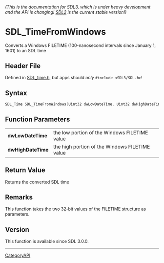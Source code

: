 ###### (This is the documentation for SDL3, which is under heavy development and the API is changing! [SDL2](https://wiki.libsdl.org/SDL2/) is the current stable version!)
# SDL_TimeFromWindows

Converts a Windows FILETIME (100-nanosecond intervals since January 1, 1601) to an SDL time 

## Header File

Defined in [SDL_time.h](https://github.com/libsdl-org/SDL/blob/main/include/SDL3/SDL_time.h), but apps should _only_ `#include <SDL3/SDL.h>`!

## Syntax

```c
SDL_Time SDL_TimeFromWindows(Uint32 dwLowDateTime, Uint32 dwHighDateTime);

```

## Function Parameters

|                        |                                                |
| ---------------------- | ---------------------------------------------- |
| **dwLowDateTime**      | the low portion of the Windows FILETIME value  |
| **dwHighDateTime**     | the high portion of the Windows FILETIME value |

## Return Value

Returns the converted SDL time

## Remarks

This function takes the two 32-bit values of the FILETIME structure as
parameters.

## Version

This function is available since SDL 3.0.0.

----
[CategoryAPI](CategoryAPI)

